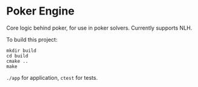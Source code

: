 # Poker Engine

Core logic behind poker, for use in poker solvers. Currently supports NLH. 

To build this project:

```
mkdir build
cd build
cmake ..
make
```

`./app` for application, `ctest` for tests.
